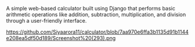 A simple web-based calculator built using Django that performs basic arithmetic operations like addition, subtraction, multiplication, and division through a user-friendly interface.



https://github.com/Siyaarora11/calculator/blob/7aa970e6ffa3b1135d91b1144e208ea5df50d189/Screenshot%20(293).png
